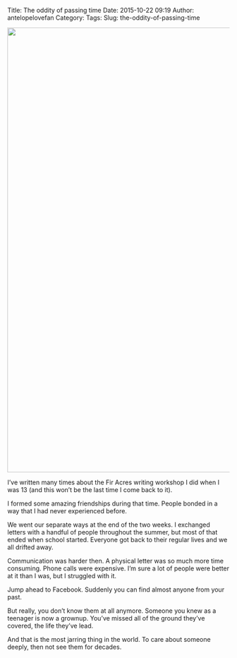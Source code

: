 Title: The oddity of passing time
Date: 2015-10-22 09:19
Author: antelopelovefan
Category: 
Tags: 
Slug: the-oddity-of-passing-time

<img src="https://cdn-images-1.medium.com/max/2000/1*jpmLXfu0tw0NfrH9BSNx1g.jpeg" width="1452" height="1008" />

I’ve written many times about the Fir Acres writing workshop I did when I was 13 (and this won’t be the last time I come back to it).

I formed some amazing friendships during that time. People bonded in a way that I had never experienced before.

We went our separate ways at the end of the two weeks. I exchanged letters with a handful of people throughout the summer, but most of that ended when school started. Everyone got back to their regular lives and we all drifted away.

Communication was harder then. A physical letter was so much more time consuming. Phone calls were expensive. I’m sure a lot of people were better at it than I was, but I struggled with it.

Jump ahead to Facebook. Suddenly you can find almost anyone from your past.

But really, you don’t know them at all anymore. Someone you knew as a teenager is now a grownup. You’ve missed all of the ground they’ve covered, the life they’ve lead.

And that is the most jarring thing in the world. To care about someone deeply, then not see them for decades.

